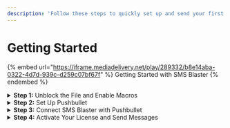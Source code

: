 ```yaml
---
description: 'Follow these steps to quickly set up and send your first SMS:'
---
```


# Getting Started

{% embed url="https://iframe.mediadelivery.net/play/289332/b8e14aba-0322-4d7d-939c-d259c07bf67f" %}
Getting Started with SMS Blaster
{% endembed %}

<details>

<summary><strong>Step 1:</strong> Unblock the File and Enable Macros</summary>

* After downloading the Excel file, right-click it and select _Properties_. In the _General_ tab, check the _Unblock_ box if it’s available, then click _Apply_ and _OK_.
* Open the Excel file, and when prompted, click _Enable Content_ to allow macros to run properly.

</details>

<details>

<summary><strong>Step 2:</strong> Set Up Pushbullet</summary>

* Create an account at [Pushbullet.com](https://www.pushbullet.com/)
* Install the Pushbullet app on your smartphone and sign in.
* Grant Pushbullet access to your SMS and contacts.

</details>

<details>

<summary><strong>Step 3:</strong> Connect SMS Blaster with Pushbullet</summary>

* Generate an API key in Pushbullet’s settings by clicking _Create Access Token_.
* Copy the API key and paste it into the SMS Blaster Excel file.
* Find your device ID on Pushbullet’s website, copy it from the URL, and paste it into the tool.

</details>

<details>

<summary><strong>Step 4:</strong> Activate Your License and Send Messages</summary>

* Enter your license key from the purchase confirmation email into the Excel file.
* Input the recipient’s number (including the country code) and your message in the _SMS_ tab.
* Click _Send SMS_ to send your first message!

</details>

